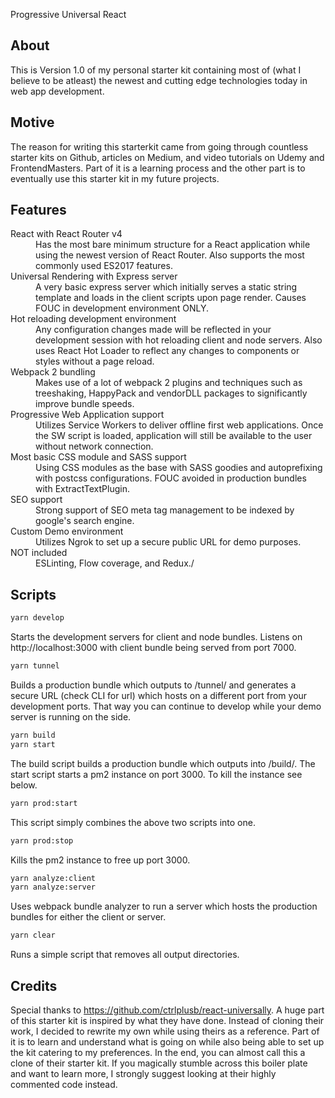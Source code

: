 Progressive Universal React

## About
This is Version 1.0 of my personal starter kit containing most of (what I believe to be atleast) the newest and cutting edge technologies today in web app development.

## Motive
The reason for writing this starterkit came from going through countless starter kits on Github, articles on Medium, and video tutorials on Udemy and FrontendMasters. Part of it is a learning process and the other part is to eventually use this starter kit in my future projects.

## Features
<dl>
  <dt>React with React Router v4</dt>
  <dd>Has the most bare minimum structure for a React application while using the newest version of React Router. Also supports the most commonly used ES2017 features.</dd>

  <dt>Universal Rendering with Express server</dt>
  <dd>A very basic express server which initially serves a static string template and loads in the client scripts upon page render. Causes FOUC in development environment ONLY.</dd>

  <dt>Hot reloading development environment</dt>
  <dd>Any configuration changes made will be reflected in your development session with hot reloading client and node servers. Also uses React Hot Loader to reflect any changes to components or styles without a page reload.</dd>

  <dt>Webpack 2 bundling</dt>
  <dd>Makes use of a lot of webpack 2 plugins and techniques such as treeshaking, HappyPack and vendorDLL packages to significantly improve bundle speeds.</dd>

  <dt>Progressive Web Application support</dt>
  <dd>Utilizes Service Workers to deliver offline first web applications. Once the SW script is loaded, application will still be available to the user without network connection.</dd>

  <dt>Most basic CSS module and SASS support</dt>
  <dd>Using CSS modules as the base with SASS goodies and autoprefixing with postcss configurations. FOUC avoided in production bundles with ExtractTextPlugin.</dd>

  <dt>SEO support</dt>
  <dd>Strong support of SEO meta tag management to be indexed by google's search engine.</dd>

  <dt>Custom Demo environment</dt>
  <dd>Utilizes Ngrok to set up a secure public URL for demo purposes.</dd>

  <dt>NOT included</dt>
  <dd>ESLinting, Flow coverage, and Redux./</dd>
</dl>

## Scripts
```bash
yarn develop
```
Starts the development servers for client and node bundles. Listens on http://localhost:3000 with client bundle being served from port 7000.

```bash
yarn tunnel
```
Builds a production bundle which outputs to /tunnel/ and generates a secure URL (check CLI for url) which hosts on a different port from your development ports. That way you can continue to develop while your demo server is running on the side.

```bash
yarn build
yarn start
```
The build script builds a production bundle which outputs into /build/. 
The start script starts a pm2 instance on port 3000. To kill the instance see below.

```bash
yarn prod:start
```
This script simply combines the above two scripts into one.

```bash
yarn prod:stop
```
Kills the pm2 instance to free up port 3000.

```bash
yarn analyze:client
yarn analyze:server
```
Uses webpack bundle analyzer to run a server which hosts the production bundles for either the client or server.

```bash
yarn clear
```
Runs a simple script that removes all output directories.

## Credits
Special thanks to https://github.com/ctrlplusb/react-universally. A huge part of this starter kit is inspired by what they have done. Instead of cloning their work, I decided to rewrite my own while using theirs as a reference. Part of it is to learn and understand what is going on while also being able to set up the kit catering to my preferences. In the end, you can almost call this a clone of their starter kit. If you magically stumble across this boiler plate and want to learn more, I strongly suggest looking at their highly commented code instead.
